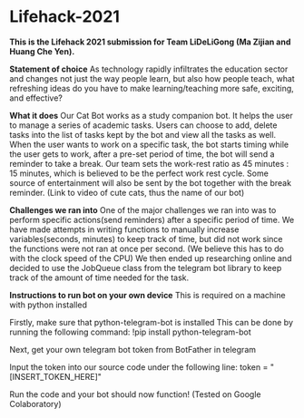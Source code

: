 # Lifehack-2021

**This is the Lifehack 2021 submission for Team LiDeLiGong (Ma Zijian and Huang Che Yen).**

**Statement of choice**
As technology rapidly infiltrates the education sector and changes not just the way people learn, but also how people teach, what refreshing ideas do you have to make learning/teaching more safe, exciting, and effective?

**What it does**
Our Cat Bot works as a study companion bot. It helps the user to manage a series of academic tasks. Users can choose to add, delete tasks into the list of tasks kept by the bot and view all the tasks as well. When the user wants to work on a specific task, the bot starts timing while the user gets to work, after a pre-set period of time, the bot will send a reminder to take a break. Our team sets the work-rest ratio as 45 minutes : 15 minutes, which is believed to be the perfect work rest cycle. Some source of entertainment will also be sent by the bot together with the break reminder. (Link to video of cute cats, thus the name of our bot)

**Challenges we ran into**
One of the major challenges we ran into was to perform specific actions(send reminders) after a specific period of time. We have made attempts in writing functions to manually increase variables(seconds, minutes) to keep track of time, but did not work since the functions were not ran at once per second. (We believe this has to do with the clock speed of the CPU) We then ended up researching online and decided to use the JobQueue class from the telegram bot library to keep track of the amount of time needed for the task.

**Instructions to run bot on your own device**
This is required on a machine with python installed

Firstly, make sure that python-telegram-bot is installed This can be done by running the following command: !pip install python-telegram-bot

Next, get your own telegram bot token from BotFather in telegram

Input the token into our source code under the following line: token = "[INSERT_TOKEN_HERE]"

Run the code and your bot should now function! (Tested on Google Colaboratory)
